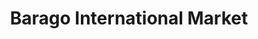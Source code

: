 ---
title: "Barago International Market"
url: /woodbridge/barago-international-market/
shop: Supermarkt
---
